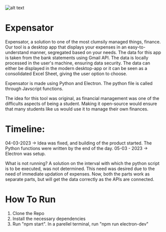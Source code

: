 ![alt text](https://github.com/aditramdas/Expensator/blob/main/Expense.png?raw=true)
# Expensator

Expensator, a solution to one of the most clumsily managed things, finance. Our tool is a desktop app that displays your expenses in an easy-to-understand manner, segregated based on your needs. The data for this app is taken from the bank statements using Gmail API. The data is locally processed in the user's machine, ensuring data security. The data can either be displayed in the modern desktop-app or it can be seen as a consolidated Excel Sheet, giving the user option to choose. 

Expensator is made using Python and Electron. The python file is called through Javscript functions. 

The idea for this tool was original, as financial management was one of the difficults aspects of being a student. Making it open-source would ensure that many students like us would use it to manage their own finances.

# Timeline:

04-03-2023 -> Idea was fixed, and building of the product started. The Python functions were written by the end of the day.
05-03 - 2023 -> Electron was setup.

What is not running? A solution on the interval with which the python script is to be executed, was not determined. This need was desired due to the need of immediate updation of expenses. Now, both the parts work as separate parts, but will get the data correctly as the APIs are connected.
# How To Run

1) Clone the Repo
2) Install the necessary dependencies
3) Run "npm start". In a parellel terminal, run "npm run electron-dev" 
